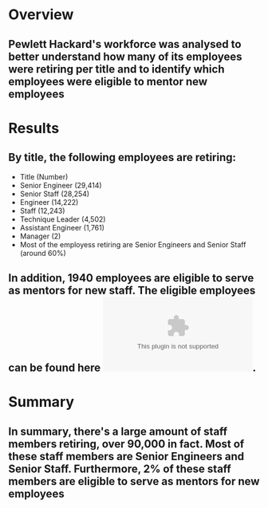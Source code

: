 # Overview
## Pewlett Hackard's workforce was analysed to better understand how many of its employees were retiring per title and to identify which employees were eligible to mentor new employees


# Results
## By title, the following employees are retiring:
* Title (Number)
* Senior Engineer	(29,414)
* Senior Staff	(28,254)
* Engineer	(14,222)
* Staff	(12,243)
* Technique Leader	(4,502)
* Assistant Engineer	(1,761)
* Manager	(2)
* Most of the employess retiring are Senior Engineers and Senior Staff (around 60%) 

## In addition, 1940 employees are eligible to serve as mentors for new staff. The eligible employees can be found here ![mentorship_eligibility.csv](mentorship_eligibility.csv).

# Summary
## In summary, there's a large amount of staff members retiring, over 90,000 in fact. Most of these staff members are Senior Engineers and Senior Staff. Furthermore, 2% of these staff members are eligible to serve as mentors for new employees
